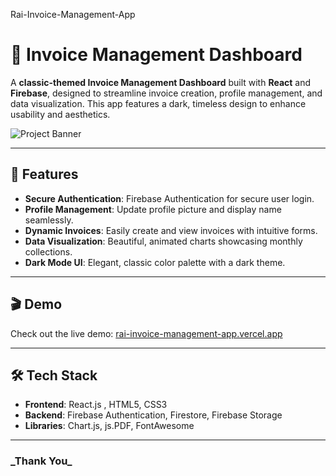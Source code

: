 <h>Rai-Invoice-Management-App
</h>


# 📜 Invoice Management Dashboard

A **classic-themed Invoice Management Dashboard** built with **React** and **Firebase**, designed to streamline invoice creation, profile management, and data visualization. This app features a dark, timeless design to enhance usability and aesthetics.

![Project Banner](https://via.placeholder.com/800x200) <!-- Replace with your own project banner -->

---

## 🚀 Features

- **Secure Authentication**: Firebase Authentication for secure user login.
- **Profile Management**: Update profile picture and display name seamlessly.
- **Dynamic Invoices**: Easily create and view invoices with intuitive forms.
- **Data Visualization**: Beautiful, animated charts showcasing monthly collections.
- **Dark Mode UI**: Elegant, classic color palette with a dark theme.

---

## 🎬 Demo

Check out the live demo: [rai-invoice-management-app.vercel.app
](rai-invoice-management-app.vercel.app
)

---

## 🛠️ Tech Stack

- **Frontend**: React.js , HTML5, CSS3
- **Backend**: Firebase Authentication, Firestore, Firebase Storage
- **Libraries**: Chart.js, js.PDF, FontAwesome

---

<h3>_Thank You_</h3>

